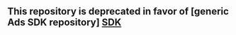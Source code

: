 ## This repository is deprecated in favor of [generic Ads SDK repository] [SDK]

[SDK]: https://github.com/yandexmobile/yandex-ads-sdk-android